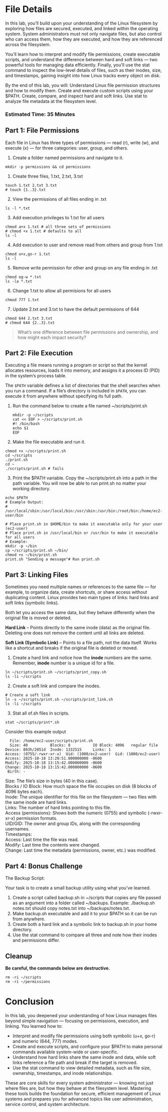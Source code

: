 # File Details

In this lab, you’ll build upon your understanding of the Linux filesystem by exploring how files are secured, executed, and linked within the operating system.
System administrators must not only navigate files, but also control who can access them, how they are executed, and how they are referenced across the filesystem.


You’ll learn how to interpret and modify file permissions, create executable scripts, and understand the difference between hard and soft links — two powerful tools for managing data efficiently. Finally, you’ll use the stat command to inspect the low-level details of files, such as their inodes, size, and timestamps, gaining insight into how Linux tracks every object on disk.

By the end of this lab, you will:
Understand Linux file permission structures and how to modify them.
Create and execute custom scripts using your $PATH.
Create, compare, and inspect hard and soft links.
Use stat to analyze file metadata at the filesystem level.


### Estimated Time: 35 Minutes

## Part 1: File Permissions

Each file in Linux has three types of permissions — read (r), write (w), and execute (x) — for three categories: user, group, and others.

1. Create a folder named permissions and navigate to it.
```
mkdir -p permissions && cd permissions
```


1. Create three files, 1.txt, 2.txt, 3.txt
```
touch 1.txt 2.txt 3.txt
# touch {1..3}.txt
```

2. View the permissions of all files ending in .txt
```
ls -l *.txt
```

3. Add execution privileges to 1.txt for all users
```
chmod a+x 1.txt # all three sets of permissions
# chmod +x 1.txt # defaults to all
ls -l
```

4. Add execution to user and remove read from others and group from 1.txt
```
chmod u+x,go-r 1.txt
ls -l
```

5. Remove write permission for other and group on any file ending in .txt
```
chmod og-w *.txt
ls -la *.txt
```

6. Change 1.txt to allow all permisions for all users
```
chmod 777 1.txt
```

7. Update 2.txt and 3.txt to have the default permissions of 644
```
chmod 644 2.txt 3.txt
# chmod 644 {2..3}.txt
```

> What’s one difference between file permissions and ownership, and how might each impact security?

## Part 2: File Execution 

Executing a file means running a program or script so that the kernel allocates resources, loads it into memory, and assigns it a process ID (PID) in the system’s process table.

The `$PATH` variable defines a list of directories that the shell searches when you run a command. If a file’s directory is included in `$PATH`, you can execute it from anywhere without specifying its full path.

1. Run the command below to create a file named ~/scripts/print.sh
    ```
    mkdir -p ~/scripts
    cat << EOF > ~/scripts/print.sh
    #! /bin/bash
    echo $1
    EOF
    ```
2.  Make the file executable and run it.
   ```
   chmod +x ~/scripts/print.sh
   cd ~/scripts
   ./print.sh
   cd ~
   ./scripts/print.sh # fails
   ```

3. Print the $PATH variable. Copy the ~/scripts/print.sh into a path in the path variable. You will now be able to run print.sh no matter your working directory.
```
echo $PATH
# Example Output:
# /usr/local/sbin:/usr/local/bin:/usr/sbin:/usr/bin:/root/bin:/home/ec2-user/bin

# Place print.sh in $HOME/bin to make it executable only for your user (ec2-user)
# Place print.sh in /usr/local/bin or /usr/bin to make it executable for all users
# Example:
mkdir -p ~/bin
cp ~/scripts/print.sh ~/bin/
chmod +x ~/bin/print.sh
print.sh "Sending a message"# Run print.sh

```

## Part 3: Linking Files

Sometimes you need multiple names or references to the same file — for example, to organize data, create shortcuts, or share access without duplicating content.
Linux provides two main types of links: hard links and soft links (symbolic links).

Both let you access the same data, but they behave differently when the original file is moved or deleted.

**Hard Link** – Points directly to the same inode (data) as the original file. Deleting one does not remove the content until all links are deleted.

**Soft Link (Symbolic Link)** – Points to a file path, not the data itself. Works like a shortcut and breaks if the original file is deleted or moved.

1. Create a hard link and notice how the **inode** numbers are the same. Remember, **inode** number is a unique id for a file.
```
ln ~/scripts/print.sh ~/scripts/print_copy.sh
ls -li ~/scripts
```
2. Create a soft link and compare the inodes.
```
# Create a soft link
ln -s ~/scripts/print.sh ~/scripts/print_link.sh
ls -li ~/scripts
```
3. Stat all of.sh files in scripts.
```
stat ~/scripts/print*.sh
```

Consider this example output
```
  File: /home/ec2-user/scripts/print.sh
  Size: 40          Blocks: 8          IO Block: 4096   regular file
Device: 803h/2051d  Inode: 1332515     Links: 1
Access: (0755/-rwxr-xr-x)  Uid: (1000/ec2-user)  Gid: (1000/ec2-user)
Access: 2025-10-18 13:20:51.000000000 -0600
Modify: 2025-10-18 13:15:42.000000000 -0600
Change: 2025-10-18 13:15:42.000000000 -0600
 Birth: -

```

Size: The file’s size in bytes (40 in this case).  
Blocks / IO Block: How much space the file occupies on disk (8 blocks of 4096 bytes each).  
Inode: The unique identifier for this file on the filesystem — two files with the same inode are hard links.  
Links: The number of hard links pointing to this file.  
Access (permissions): Shows both the numeric (0755) and symbolic (-rwxr-xr-x) permission formats.  
UID/GID: The owner and group IDs, along with the corresponding usernames.  
Timestamps:  
Access: Last time the file was read.  
Modify: Last time the contents were changed.  
Change: Last time the metadata (permissions, owner, etc.) was modified.  

## Part 4: Bonus Challenge
The Backup Script:

Your task is to create a small backup utility using what you’ve learned.

1. Create a script called backup.sh in ~/scripts that copies any file passed as an argument into a folder called ~/backups.
Example: ./backup.sh notes.txt should copy notes.txt into ~/backups/notes.txt.
2. Make backup.sh executable and add it to your $PATH so it can be run from anywhere.
3. Create both a hard link and a symbolic link to backup.sh in your home directory.
4. Use the stat command to compare all three and note how their inodes and permissions differ.


## Cleanup
**Be careful, the commands below are destructive.**
```
rm -ri ~/scripts
rm -ri ~/permissions
```

# Conclusion

In this lab, you deepened your understanding of how Linux manages files beyond simple navigation — focusing on permissions, execution, and linking.
You learned how to:

- Interpret and modify file permissions using both symbolic (u+x, go-r) and numeric (644, 777) modes.
- Create and execute scripts, and configure your $PATH to make personal commands available system-wide or user-specific.
- Understand how hard links share the same inode and data, while soft links reference a file path and break if the target is removed.
- Use the stat command to view detailed metadata, such as file size, ownership, timestamps, and inode relationships.

These are core skills for every system administrator — knowing not just where files are, but how they behave at the filesystem level.
Mastering these tools builds the foundation for secure, efficient management of Linux systems and prepares you for advanced topics like user administration, service control, and system architecture.
